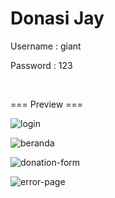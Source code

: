 # Donasi Jay

<p>Username : giant</p>
<p>Password  : 123</p>

<br>

=== Preview ===

![login](https://github.com/giant-paw/PDW8_20220140105/assets/107108170/cdaec0b2-8ea8-4455-9f29-74b6d68f93d2)

![beranda](https://github.com/giant-paw/PDW8_20220140105/assets/107108170/8f753257-f5d2-4cae-bda6-8f798dd39ed0)

![donation-form](https://github.com/giant-paw/PDW8_20220140105/assets/107108170/32f81def-6639-45ec-a5bb-607dd4580854)

![error-page](https://github.com/giant-paw/PDW8_20220140105/assets/107108170/a1620fab-6afc-4bf3-bf86-d995104f8d79)
